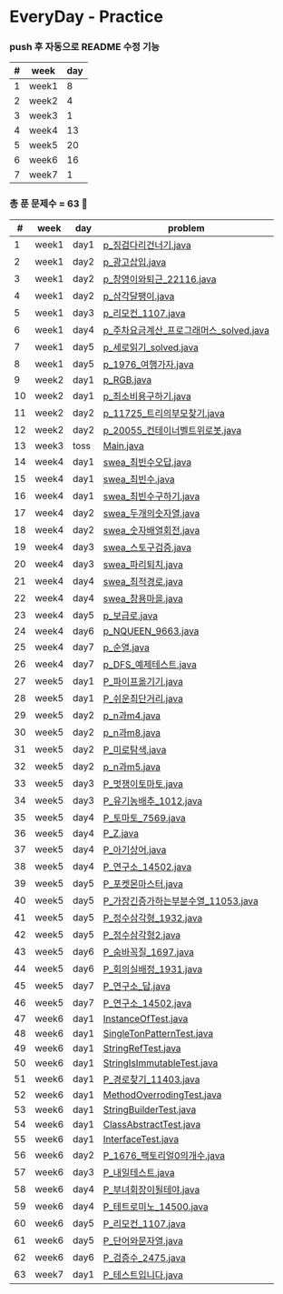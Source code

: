 # EveryDay - Practice
### push 후 자동으로 README 수정 기능
| # | week | day |
|---|---|---| 
| 1 | week1 | 8 | 
| 2 | week2 | 4 | 
| 3 | week3 | 1 | 
| 4 | week4 | 13 | 
| 5 | week5 | 20 | 
| 6 | week6 | 16 | 
| 7 | week7 | 1 | 

### 총 푼 문제수 = 63 🎉

| # | week | day | problem |
| ------------- | ------------- | ------------- | ------------- |
| 1  | week1 | day1 | [p_징검다리건너기.java](src/week1/day1/p_징검다리건너기.java)|
| 2  | week1 | day2 | [p_광고삽입.java](src/week1/day2/p_광고삽입.java)|
| 3  | week1 | day2 | [p_창영이와퇴근_22116.java](src/week1/day2/p_창영이와퇴근_22116.java)|
| 4  | week1 | day2 | [p_삼각달팽이.java](src/week1/day2/p_삼각달팽이.java)|
| 5  | week1 | day3 | [p_리모컨_1107.java](src/week1/day3/p_리모컨_1107.java)|
| 6  | week1 | day4 | [p_주차요금계산_프로그래머스_solved.java](src/week1/day4/p_주차요금계산_프로그래머스_solved.java)|
| 7  | week1 | day5 | [p_세로읽기_solved.java](src/week1/day5/p_세로읽기_solved.java)|
| 8  | week1 | day5 | [p_1976_여행가자.java](src/week1/day5/p_1976_여행가자.java)|
| 9  | week2 | day1 | [p_RGB.java](src/week2/day1/p_RGB.java)|
| 10  | week2 | day1 | [p_최소비용구하기.java](src/week2/day1/p_최소비용구하기.java)|
| 11  | week2 | day2 | [p_11725_트리의부모찾기.java](src/week2/day2/p_11725_트리의부모찾기.java)|
| 12  | week2 | day2 | [p_20055_컨테이너벨트위로봇.java](src/week2/day2/p_20055_컨테이너벨트위로봇.java)|
| 13  | week3 | toss | [Main.java](src/week3/toss/Main.java)|
| 14  | week4 | day1 | [swea_최빈수오답.java](src/week4/day1/swea_최빈수오답.java)|
| 15  | week4 | day1 | [swea_최빈수.java](src/week4/day1/swea_최빈수.java)|
| 16  | week4 | day1 | [swea_최빈수구하기.java](src/week4/day1/swea_최빈수구하기.java)|
| 17  | week4 | day2 | [swea_두개의숫자열.java](src/week4/day2/swea_두개의숫자열.java)|
| 18  | week4 | day2 | [swea_숫자배열회전.java](src/week4/day2/swea_숫자배열회전.java)|
| 19  | week4 | day3 | [swea_스토구검증.java](src/week4/day3/swea_스토구검증.java)|
| 20  | week4 | day3 | [swea_파리퇴치.java](src/week4/day3/swea_파리퇴치.java)|
| 21  | week4 | day4 | [swea_최적경로.java](src/week4/day4/swea_최적경로.java)|
| 22  | week4 | day4 | [swea_창용마을.java](src/week4/day4/swea_창용마을.java)|
| 23  | week4 | day5 | [p_보급로.java](src/week4/day5/p_보급로.java)|
| 24  | week4 | day6 | [p_NQUEEN_9663.java](src/week4/day6/p_NQUEEN_9663.java)|
| 25  | week4 | day7 | [p_순열.java](src/week4/day7/p_순열.java)|
| 26  | week4 | day7 | [p_DFS_예제테스트.java](src/week4/day7/p_DFS_예제테스트.java)|
| 27  | week5 | day1 | [P_파이프옮기기.java](src/week5/day1/P_파이프옮기기.java)|
| 28  | week5 | day1 | [P_쉬운최단거리.java](src/week5/day1/P_쉬운최단거리.java)|
| 29  | week5 | day2 | [p_n과m4.java](src/week5/day2/p_n과m4.java)|
| 30  | week5 | day2 | [p_n과m8.java](src/week5/day2/p_n과m8.java)|
| 31  | week5 | day2 | [P_미로탐색.java](src/week5/day2/P_미로탐색.java)|
| 32  | week5 | day2 | [p_n과m5.java](src/week5/day2/p_n과m5.java)|
| 33  | week5 | day3 | [P_멋쟁이토마토.java](src/week5/day3/P_멋쟁이토마토.java)|
| 34  | week5 | day3 | [P_유기농배추_1012.java](src/week5/day3/P_유기농배추_1012.java)|
| 35  | week5 | day4 | [P_토마토_7569.java](src/week5/day4/P_토마토_7569.java)|
| 36  | week5 | day4 | [P_Z.java](src/week5/day4/P_Z.java)|
| 37  | week5 | day4 | [P_아기상어.java](src/week5/day4/P_아기상어.java)|
| 38  | week5 | day4 | [P_연구소_14502.java](src/week5/day4/P_연구소_14502.java)|
| 39  | week5 | day5 | [P_포켓몬마스터.java](src/week5/day5/P_포켓몬마스터.java)|
| 40  | week5 | day5 | [P_가장긴증가하는부분수열_11053.java](src/week5/day5/P_가장긴증가하는부분수열_11053.java)|
| 41  | week5 | day5 | [P_정수삼각형_1932.java](src/week5/day5/P_정수삼각형_1932.java)|
| 42  | week5 | day5 | [P_정수삼각형2.java](src/week5/day5/P_정수삼각형2.java)|
| 43  | week5 | day6 | [P_숨바꼭질_1697.java](src/week5/day6/P_숨바꼭질_1697.java)|
| 44  | week5 | day6 | [P_회의실배정_1931.java](src/week5/day6/P_회의실배정_1931.java)|
| 45  | week5 | day7 | [P_연구소_답.java](src/week5/day7/P_연구소_답.java)|
| 46  | week5 | day7 | [P_연구소_14502.java](src/week5/day7/P_연구소_14502.java)|
| 47  | week6 | day1 | [InstanceOfTest.java](src/week6/day1/InstanceOfTest.java)|
| 48  | week6 | day1 | [SingleTonPatternTest.java](src/week6/day1/SingleTonPatternTest.java)|
| 49  | week6 | day1 | [StringRefTest.java](src/week6/day1/StringRefTest.java)|
| 50  | week6 | day1 | [StringIsImmutableTest.java](src/week6/day1/StringIsImmutableTest.java)|
| 51  | week6 | day1 | [P_경로찾기_11403.java](src/week6/day1/P_경로찾기_11403.java)|
| 52  | week6 | day1 | [MethodOverrodingTest.java](src/week6/day1/MethodOverrodingTest.java)|
| 53  | week6 | day1 | [StringBuilderTest.java](src/week6/day1/StringBuilderTest.java)|
| 54  | week6 | day1 | [ClassAbstractTest.java](src/week6/day1/ClassAbstractTest.java)|
| 55  | week6 | day1 | [InterfaceTest.java](src/week6/day1/InterfaceTest.java)|
| 56  | week6 | day2 | [P_1676_팩토리얼0의개수.java](src/week6/day2/P_1676_팩토리얼0의개수.java)|
| 57  | week6 | day3 | [P_내일테스트.java](src/week6/day3/P_내일테스트.java)|
| 58  | week6 | day4 | [P_부녀회장이될테야.java](src/week6/day4/P_부녀회장이될테야.java)|
| 59  | week6 | day4 | [P_테트로미노_14500.java](src/week6/day4/P_테트로미노_14500.java)|
| 60  | week6 | day5 | [P_리모컨_1107.java](src/week6/day5/P_리모컨_1107.java)|
| 61  | week6 | day5 | [P_단어와문자열.java](src/week6/day5/P_단어와문자열.java)|
| 62  | week6 | day6 | [P_검증수_2475.java](src/week6/day6/P_검증수_2475.java)|
| 63  | week7 | day1 | [P_테스트입니다.java](src/week7/day1/P_테스트입니다.java)|
